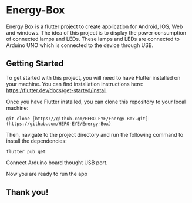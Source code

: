 # Energy-Box

Energy Box is a flutter project to create application for Android, IOS, Web and windows. The idea of this project is to display the power consumption of connected lamps and LEDs. These lamps and LEDs are connected to Arduino UNO which is connected to the device through USB. 

## Getting Started

To get started with this project, you will need to have Flutter installed on your machine. You can find installation instructions here: https://flutter.dev/docs/get-started/install

Once you have Flutter installed, you can clone this repository to your local machine:

```
git clone [https://github.com/HERO-EYE/Energy-Box.git](https://github.com/HERO-EYE/Energy-Box)
```

Then, navigate to the project directory and run the following command to install the dependencies:

```
flutter pub get
```

Connect Arduino board thought USB port.

Now you are ready to run the app


## Thank you!
